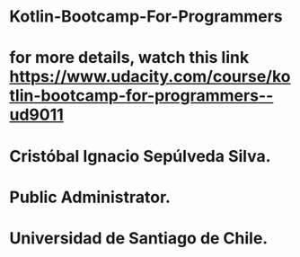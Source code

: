 # Kotlin-Bootcamp-For-Programmers


# for more details, watch this link https://www.udacity.com/course/kotlin-bootcamp-for-programmers--ud9011


# Cristóbal Ignacio Sepúlveda Silva.
# Public Administrator.
# Universidad de Santiago de Chile.

